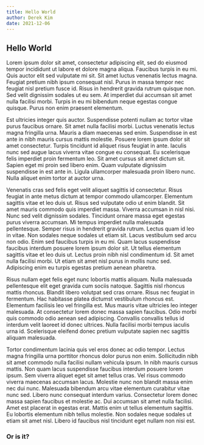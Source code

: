 ```yaml
---
title: Hello World
author: Derek Kim
date: 2021-12-06
---
```


## Hello World

Lorem ipsum dolor sit amet, consectetur adipiscing elit, sed do eiusmod tempor incididunt ut labore et dolore magna aliqua. Faucibus turpis in eu mi. Quis auctor elit sed vulputate mi sit. Sit amet luctus venenatis lectus magna. Feugiat pretium nibh ipsum consequat nisl. Purus in massa tempor nec feugiat nisl pretium fusce id. Risus in hendrerit gravida rutrum quisque non. Sed velit dignissim sodales ut eu sem. At imperdiet dui accumsan sit amet nulla facilisi morbi. Turpis in eu mi bibendum neque egestas congue quisque. Purus non enim praesent elementum.

Est ultricies integer quis auctor. Suspendisse potenti nullam ac tortor vitae purus faucibus ornare. Sit amet nulla facilisi morbi. Luctus venenatis lectus magna fringilla urna. Mauris a diam maecenas sed enim. Suspendisse in est ante in nibh mauris cursus mattis molestie. Posuere lorem ipsum dolor sit amet consectetur. Turpis tincidunt id aliquet risus feugiat in ante. Iaculis nunc sed augue lacus viverra vitae congue eu consequat. Eu scelerisque felis imperdiet proin fermentum leo. Sit amet cursus sit amet dictum sit. Sapien eget mi proin sed libero enim. Quam vulputate dignissim suspendisse in est ante in. Ligula ullamcorper malesuada proin libero nunc. Nulla aliquet enim tortor at auctor urna.

Venenatis cras sed felis eget velit aliquet sagittis id consectetur. Risus feugiat in ante metus dictum at tempor commodo ullamcorper. Elementum sagittis vitae et leo duis ut. Risus sed vulputate odio ut enim blandit. Sit amet mauris commodo quis imperdiet massa. Viverra accumsan in nisl nisi. Nunc sed velit dignissim sodales. Tincidunt ornare massa eget egestas purus viverra accumsan. Mi tempus imperdiet nulla malesuada pellentesque. Semper risus in hendrerit gravida rutrum. Lectus quam id leo in vitae. Non sodales neque sodales ut etiam sit. Lacus vestibulum sed arcu non odio. Enim sed faucibus turpis in eu mi. Quam lacus suspendisse faucibus interdum posuere lorem ipsum dolor sit. Ut tellus elementum sagittis vitae et leo duis ut. Lectus proin nibh nisl condimentum id. Sit amet nulla facilisi morbi. Ut etiam sit amet nisl purus in mollis nunc sed. Adipiscing enim eu turpis egestas pretium aenean pharetra.

Risus nullam eget felis eget nunc lobortis mattis aliquam. Nulla malesuada pellentesque elit eget gravida cum sociis natoque. Sagittis nisl rhoncus mattis rhoncus. Blandit libero volutpat sed cras ornare. Risus nec feugiat in fermentum. Hac habitasse platea dictumst vestibulum rhoncus est. Elementum facilisis leo vel fringilla est. Mus mauris vitae ultricies leo integer malesuada. At consectetur lorem donec massa sapien faucibus. Odio morbi quis commodo odio aenean sed adipiscing. Convallis convallis tellus id interdum velit laoreet id donec ultrices. Nulla facilisi morbi tempus iaculis urna id. Scelerisque eleifend donec pretium vulputate sapien nec sagittis aliquam malesuada.

Tortor condimentum lacinia quis vel eros donec ac odio tempor. Lectus magna fringilla urna porttitor rhoncus dolor purus non enim. Sollicitudin nibh sit amet commodo nulla facilisi nullam vehicula ipsum. In nibh mauris cursus mattis. Non quam lacus suspendisse faucibus interdum posuere lorem ipsum. Sem viverra aliquet eget sit amet tellus cras. Vel risus commodo viverra maecenas accumsan lacus. Molestie nunc non blandit massa enim nec dui nunc. Malesuada bibendum arcu vitae elementum curabitur vitae nunc sed. Libero nunc consequat interdum varius. Consectetur lorem donec massa sapien faucibus et molestie ac. Dui accumsan sit amet nulla facilisi. Amet est placerat in egestas erat. Mattis enim ut tellus elementum sagittis. Eu lobortis elementum nibh tellus molestie. Non sodales neque sodales ut etiam sit amet nisl. Libero id faucibus nisl tincidunt eget nullam non nisi est.

### Or is it?
